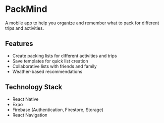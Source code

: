 # PackMind

A mobile app to help you organize and remember what to pack for different trips and activities.

## Features

- Create packing lists for different activities and trips
- Save templates for quick list creation
- Collaborative lists with friends and family
- Weather-based recommendations

## Technology Stack

- React Native
- Expo
- Firebase (Authentication, Firestore, Storage)
- React Navigation